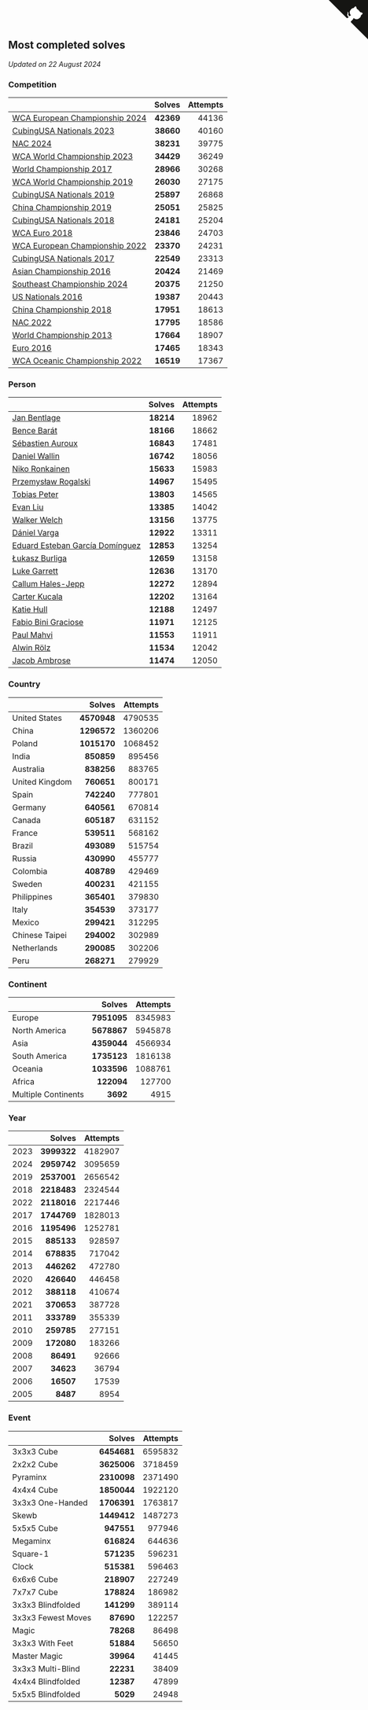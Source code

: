 ## Most completed solves

*Updated on 22 August 2024*


### Competition

|  | Solves | Attempts |
| :--- | ---: | ---: |
| [WCA European Championship 2024](https://www.worldcubeassociation.org/competitions/Euro2024) | **42369** | 44136 |
| [CubingUSA Nationals 2023](https://www.worldcubeassociation.org/competitions/CubingUSANationals2023) | **38660** | 40160 |
| [NAC 2024](https://www.worldcubeassociation.org/competitions/NAC2024) | **38231** | 39775 |
| [WCA World Championship 2023](https://www.worldcubeassociation.org/competitions/WC2023) | **34429** | 36249 |
| [World Championship 2017](https://www.worldcubeassociation.org/competitions/WC2017) | **28966** | 30268 |
| [WCA World Championship 2019](https://www.worldcubeassociation.org/competitions/WC2019) | **26030** | 27175 |
| [CubingUSA Nationals 2019](https://www.worldcubeassociation.org/competitions/CubingUSANationals2019) | **25897** | 26868 |
| [China Championship 2019](https://www.worldcubeassociation.org/competitions/ChinaChampionship2019) | **25051** | 25825 |
| [CubingUSA Nationals 2018](https://www.worldcubeassociation.org/competitions/CubingUSANationals2018) | **24181** | 25204 |
| [WCA Euro 2018](https://www.worldcubeassociation.org/competitions/Euro2018) | **23846** | 24703 |
| [WCA European Championship 2022](https://www.worldcubeassociation.org/competitions/Euro2022) | **23370** | 24231 |
| [CubingUSA Nationals 2017](https://www.worldcubeassociation.org/competitions/CubingUSANationals2017) | **22549** | 23313 |
| [Asian Championship 2016](https://www.worldcubeassociation.org/competitions/AsianChampionship2016) | **20424** | 21469 |
| [Southeast Championship 2024](https://www.worldcubeassociation.org/competitions/SoutheastChampionship2024) | **20375** | 21250 |
| [US Nationals 2016](https://www.worldcubeassociation.org/competitions/USNationals2016) | **19387** | 20443 |
| [China Championship 2018](https://www.worldcubeassociation.org/competitions/ChinaChampionship2018) | **17951** | 18613 |
| [NAC 2022](https://www.worldcubeassociation.org/competitions/NAC2022) | **17795** | 18586 |
| [World Championship 2013](https://www.worldcubeassociation.org/competitions/WC2013) | **17664** | 18907 |
| [Euro 2016](https://www.worldcubeassociation.org/competitions/Euro2016) | **17465** | 18343 |
| [WCA Oceanic Championship 2022](https://www.worldcubeassociation.org/competitions/OC2022) | **16519** | 17367 |

### Person

|  | Solves | Attempts |
| :--- | ---: | ---: |
| [Jan Bentlage](https://www.worldcubeassociation.org/persons/2010BENT01) | **18214** | 18962 |
| [Bence Barát](https://www.worldcubeassociation.org/persons/2008BARA01) | **18166** | 18662 |
| [Sébastien Auroux](https://www.worldcubeassociation.org/persons/2008AURO01) | **16843** | 17481 |
| [Daniel Wallin](https://www.worldcubeassociation.org/persons/2013WALL03) | **16742** | 18056 |
| [Niko Ronkainen](https://www.worldcubeassociation.org/persons/2010RONK01) | **15633** | 15983 |
| [Przemysław Rogalski](https://www.worldcubeassociation.org/persons/2013ROGA02) | **14967** | 15495 |
| [Tobias Peter](https://www.worldcubeassociation.org/persons/2014PETE03) | **13803** | 14565 |
| [Evan Liu](https://www.worldcubeassociation.org/persons/2009LIUE01) | **13385** | 14042 |
| [Walker Welch](https://www.worldcubeassociation.org/persons/2011WELC01) | **13156** | 13775 |
| [Dániel Varga](https://www.worldcubeassociation.org/persons/2008VARG01) | **12922** | 13311 |
| [Eduard Esteban García Domínguez](https://www.worldcubeassociation.org/persons/2011EDUA01) | **12853** | 13254 |
| [Łukasz Burliga](https://www.worldcubeassociation.org/persons/2013BURL01) | **12659** | 13158 |
| [Luke Garrett](https://www.worldcubeassociation.org/persons/2017GARR05) | **12636** | 13170 |
| [Callum Hales-Jepp](https://www.worldcubeassociation.org/persons/2012HALE01) | **12272** | 12894 |
| [Carter Kucala](https://www.worldcubeassociation.org/persons/2015KUCA01) | **12202** | 13164 |
| [Katie Hull](https://www.worldcubeassociation.org/persons/2010HULL01) | **12188** | 12497 |
| [Fabio Bini Graciose](https://www.worldcubeassociation.org/persons/2010GRAC02) | **11971** | 12125 |
| [Paul Mahvi](https://www.worldcubeassociation.org/persons/2012MAHV01) | **11553** | 11911 |
| [Alwin Rölz](https://www.worldcubeassociation.org/persons/2016ROLZ01) | **11534** | 12042 |
| [Jacob Ambrose](https://www.worldcubeassociation.org/persons/2010AMBR01) | **11474** | 12050 |

### Country

|  | Solves | Attempts |
| :--- | ---: | ---: |
| United States | **4570948** | 4790535 |
| China | **1296572** | 1360206 |
| Poland | **1015170** | 1068452 |
| India | **850859** | 895456 |
| Australia | **838256** | 883765 |
| United Kingdom | **760651** | 800171 |
| Spain | **742240** | 777801 |
| Germany | **640561** | 670814 |
| Canada | **605187** | 631152 |
| France | **539511** | 568162 |
| Brazil | **493089** | 515754 |
| Russia | **430990** | 455777 |
| Colombia | **408789** | 429469 |
| Sweden | **400231** | 421155 |
| Philippines | **365401** | 379830 |
| Italy | **354539** | 373177 |
| Mexico | **299421** | 312295 |
| Chinese Taipei | **294002** | 302989 |
| Netherlands | **290085** | 302206 |
| Peru | **268271** | 279929 |

### Continent

|  | Solves | Attempts |
| :--- | ---: | ---: |
| Europe | **7951095** | 8345983 |
| North America | **5678867** | 5945878 |
| Asia | **4359044** | 4566934 |
| South America | **1735123** | 1816138 |
| Oceania | **1033596** | 1088761 |
| Africa | **122094** | 127700 |
| Multiple Continents | **3692** | 4915 |

### Year

|  | Solves | Attempts |
| :--- | ---: | ---: |
| 2023 | **3999322** | 4182907 |
| 2024 | **2959742** | 3095659 |
| 2019 | **2537001** | 2656542 |
| 2018 | **2218483** | 2324544 |
| 2022 | **2118016** | 2217446 |
| 2017 | **1744769** | 1828013 |
| 2016 | **1195496** | 1252781 |
| 2015 | **885133** | 928597 |
| 2014 | **678835** | 717042 |
| 2013 | **446262** | 472780 |
| 2020 | **426640** | 446458 |
| 2012 | **388118** | 410674 |
| 2021 | **370653** | 387728 |
| 2011 | **333789** | 355339 |
| 2010 | **259785** | 277151 |
| 2009 | **172080** | 183266 |
| 2008 | **86491** | 92666 |
| 2007 | **34623** | 36794 |
| 2006 | **16507** | 17539 |
| 2005 | **8487** | 8954 |

### Event

|  | Solves | Attempts |
| :--- | ---: | ---: |
| 3x3x3 Cube | **6454681** | 6595832 |
| 2x2x2 Cube | **3625006** | 3718459 |
| Pyraminx | **2310098** | 2371490 |
| 4x4x4 Cube | **1850044** | 1922120 |
| 3x3x3 One-Handed | **1706391** | 1763817 |
| Skewb | **1449412** | 1487273 |
| 5x5x5 Cube | **947551** | 977946 |
| Megaminx | **616824** | 644636 |
| Square-1 | **571235** | 596231 |
| Clock | **515381** | 596463 |
| 6x6x6 Cube | **218907** | 227249 |
| 7x7x7 Cube | **178824** | 186982 |
| 3x3x3 Blindfolded | **141299** | 389114 |
| 3x3x3 Fewest Moves | **87690** | 122257 |
| Magic | **78268** | 86498 |
| 3x3x3 With Feet | **51884** | 56650 |
| Master Magic | **39964** | 41445 |
| 3x3x3 Multi-Blind | **22231** | 38409 |
| 4x4x4 Blindfolded | **12387** | 47899 |
| 5x5x5 Blindfolded | **5029** | 24948 |


<a href="https://github.com/jonatanklosko/wca_statistics" class="github-corner" aria-label="View source on Github"><svg width="80" height="80" viewBox="0 0 250 250" style="fill:#151513; color:#fff; position: absolute; top: 0; border: 0; right: 0;" aria-hidden="true"><path d="M0,0 L115,115 L130,115 L142,142 L250,250 L250,0 Z"></path><path d="M128.3,109.0 C113.8,99.7 119.0,89.6 119.0,89.6 C122.0,82.7 120.5,78.6 120.5,78.6 C119.2,72.0 123.4,76.3 123.4,76.3 C127.3,80.9 125.5,87.3 125.5,87.3 C122.9,97.6 130.6,101.9 134.4,103.2" fill="currentColor" style="transform-origin: 130px 106px;" class="octo-arm"></path><path d="M115.0,115.0 C114.9,115.1 118.7,116.5 119.8,115.4 L133.7,101.6 C136.9,99.2 139.9,98.4 142.2,98.6 C133.8,88.0 127.5,74.4 143.8,58.0 C148.5,53.4 154.0,51.2 159.7,51.0 C160.3,49.4 163.2,43.6 171.4,40.1 C171.4,40.1 176.1,42.5 178.8,56.2 C183.1,58.6 187.2,61.8 190.9,65.4 C194.5,69.0 197.7,73.2 200.1,77.6 C213.8,80.2 216.3,84.9 216.3,84.9 C212.7,93.1 206.9,96.0 205.4,96.6 C205.1,102.4 203.0,107.8 198.3,112.5 C181.9,128.9 168.3,122.5 157.7,114.1 C157.9,116.9 156.7,120.9 152.7,124.9 L141.0,136.5 C139.8,137.7 141.6,141.9 141.8,141.8 Z" fill="currentColor" class="octo-body"></path></svg></a><style>.github-corner:hover .octo-arm{animation:octocat-wave 560ms ease-in-out}@keyframes octocat-wave{0%,100%{transform:rotate(0)}20%,60%{transform:rotate(-25deg)}40%,80%{transform:rotate(10deg)}}@media (max-width:500px){.github-corner:hover .octo-arm{animation:none}.github-corner .octo-arm{animation:octocat-wave 560ms ease-in-out}}</style>
